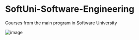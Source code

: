 # SoftUni-Software-Engineering
Courses from the main program in Software University

![image](https://softuni.bg/curriculum)

